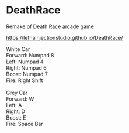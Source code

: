 # DeathRace
Remake of Death Race arcade game

https://lethalnjectionstudio.github.io/DeathRace/

White Car <br>
Forward: Numpad 8 <br>
Left: Numpad 4 <br>
Right: Numpad 6 <br>
Boost: Numpad 7 <br>
Fire: Right Shift <br>
<br>
Grey Car <br>
Forward: W <br>
Left: A <br>
Right: D <br>
Boost: E <br>
Fire: Space Bar<br>
